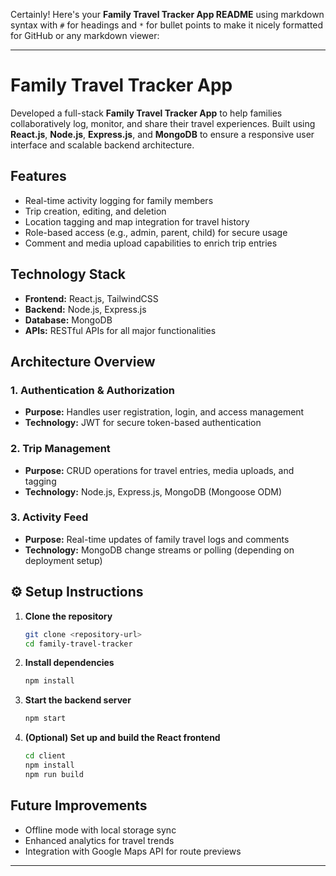 Certainly! Here's your **Family Travel Tracker App README** using markdown syntax with `#` for headings and `*` for bullet points to make it nicely formatted for GitHub or any markdown viewer:

---

# Family Travel Tracker App

Developed a full-stack **Family Travel Tracker App** to help families collaboratively log, monitor, and share their travel experiences. Built using **React.js**, **Node.js**, **Express.js**, and **MongoDB** to ensure a responsive user interface and scalable backend architecture.

##  Features

* Real-time activity logging for family members  
* Trip creation, editing, and deletion  
* Location tagging and map integration for travel history  
* Role-based access (e.g., admin, parent, child) for secure usage  
* Comment and media upload capabilities to enrich trip entries  

## Technology Stack

* **Frontend:** React.js, TailwindCSS  
* **Backend:** Node.js, Express.js  
* **Database:** MongoDB  
* **APIs:** RESTful APIs for all major functionalities  

## Architecture Overview

### 1. Authentication & Authorization

* **Purpose:** Handles user registration, login, and access management  
* **Technology:** JWT for secure token-based authentication  

### 2. Trip Management

* **Purpose:** CRUD operations for travel entries, media uploads, and tagging  
* **Technology:** Node.js, Express.js, MongoDB (Mongoose ODM)  

### 3. Activity Feed

* **Purpose:** Real-time updates of family travel logs and comments  
* **Technology:** MongoDB change streams or polling (depending on deployment setup)  

## ⚙️ Setup Instructions

1. **Clone the repository**
   ```bash
   git clone <repository-url>
   cd family-travel-tracker
   ```

2. **Install dependencies**
   ```bash
   npm install
   ```
   
3. **Start the backend server**
   ```bash
   npm start
   ```

4. **(Optional) Set up and build the React frontend**
   ```bash
   cd client
   npm install
   npm run build
   ```

##  Future Improvements

* Offline mode with local storage sync  
* Enhanced analytics for travel trends  
* Integration with Google Maps API for route previews  

---
